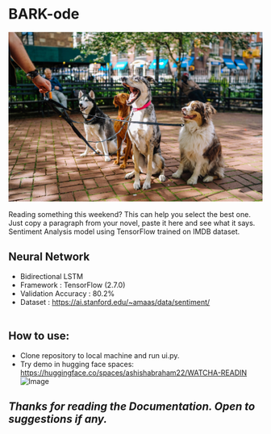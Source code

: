# BARK-ode
![Image](https://github.com/Ashish-Abraham/Bark-ode/blob/main/Images/matt-nelson-aI3EBLvcyu4-unsplash.jpg)

Reading something this weekend? This can help you select the best one. Just copy a paragraph from your novel, paste it here and see what it says. Sentiment Analysis model using TensorFlow trained on IMDB dataset.
## Neural Network
* Bidirectional LSTM
* Framework : TensorFlow (2.7.0)
* Validation Accuracy : 80.2%
* Dataset : https://ai.stanford.edu/~amaas/data/sentiment/ <br><br>


## How to use:
* Clone repository to local machine and run ui.py.<br>
* Try demo in hugging face spaces: https://huggingface.co/spaces/ashishabraham22/WATCHA-READIN<br>
![Image](https://github.com/Ashish-Abraham/watcha-readin/blob/main/screenshot1.png)<br>

## *Thanks for reading the Documentation. Open to suggestions if any.*

